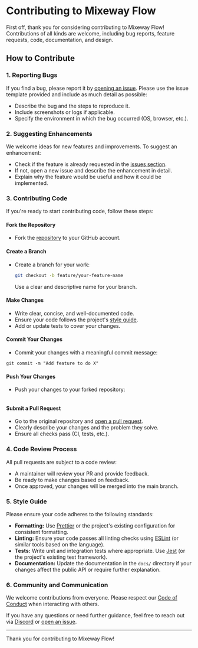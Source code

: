 # Contributing to Mixeway Flow

First off, thank you for considering contributing to Mixeway Flow! Contributions of all kinds are welcome, including bug reports, feature requests, code, documentation, and design.

## How to Contribute

### 1. Reporting Bugs

If you find a bug, please report it by [opening an issue](https://github.com/mixeway/flow/issues). Please use the issue template provided and include as much detail as possible:

- Describe the bug and the steps to reproduce it.
- Include screenshots or logs if applicable.
- Specify the environment in which the bug occurred (OS, browser, etc.).

### 2. Suggesting Enhancements

We welcome ideas for new features and improvements. To suggest an enhancement:

- Check if the feature is already requested in the [issues section](https://github.com/mixeway/flow).
- If not, open a new issue and describe the enhancement in detail.
- Explain why the feature would be useful and how it could be implemented.

### 3. Contributing Code

If you're ready to start contributing code, follow these steps:

#### Fork the Repository

- Fork the [repository](https://github.com/mixeway/flow) to your GitHub account.

#### Create a Branch

- Create a branch for your work:  
  ```bash
  git checkout -b feature/your-feature-name
  ```
  Use a clear and descriptive name for your branch.

#### Make Changes

- Write clear, concise, and well-documented code.
- Ensure your code follows the project's [style guide](#style-guide).
- Add or update tests to cover your changes.

#### Commit Your Changes

- Commit your changes with a meaningful commit message:  
```shell
git commit -m "Add feature to do X"
```

#### Push Your Changes

- Push your changes to your forked repository:  

```  git push origin feature/your-feature-name
```

#### Submit a Pull Request

- Go to the original repository and [open a pull request](https://github.com/mixeway/flow/pulls).
- Clearly describe your changes and the problem they solve.
- Ensure all checks pass (CI, tests, etc.).

### 4. Code Review Process

All pull requests are subject to a code review:

- A maintainer will review your PR and provide feedback.
- Be ready to make changes based on feedback.
- Once approved, your changes will be merged into the main branch.

### 5. Style Guide

Please ensure your code adheres to the following standards:

- **Formatting:** Use [Prettier](https://prettier.io/) or the project's existing configuration for consistent formatting.
- **Linting:** Ensure your code passes all linting checks using [ESLint](https://eslint.org/) (or similar tools based on the language).
- **Tests:** Write unit and integration tests where appropriate. Use [Jest](https://jestjs.io/) (or the project's existing test framework).
- **Documentation:** Update the documentation in the `docs/` directory if your changes affect the public API or require further explanation.

### 6. Community and Communication

We welcome contributions from everyone. Please respect our [Code of Conduct](link-to-code-of-conduct.md) when interacting with others.

If you have any questions or need further guidance, feel free to reach out via [Discord](https://discord.gg/76RY2Y82) or [open an issue](https://github.com/your-repo/Mixeway-Flow/issues).

---

Thank you for contributing to Mixeway Flow!
